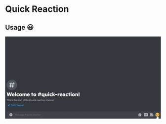 # Quick Reaction

## Usage :smiley:
![Example](https://github.com/KfirIL/BetterDiscordPlugins/blob/main/QuickReaction/assets/quick-reaction-example.gif "Example")
